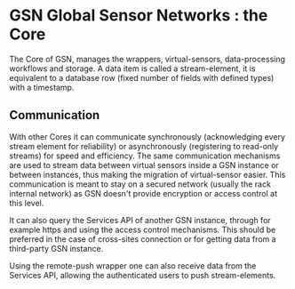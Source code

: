 # GSN Global Sensor Networks : the Core

The Core of GSN, manages the wrappers, virtual-sensors, data-processing workflows and storage. A data item is called a stream-element, it is equivalent to a database row (fixed number of fields with defined types) with a timestamp. 

## Communication

With other Cores it can communicate synchronously (acknowledging every stream element for reliability) or asynchronously (registering to read-only streams) for speed and efficiency. The same communication mechanisms are used to stream data between virtual sensors inside a GSN instance or between instances, thus making the migration of virtual-sensor easier. This communication is meant to stay on a secured network (usually the rack internal network) as GSN doesn't provide encryption or access control at this level. 

It can also query the Services API of another GSN instance, through for example https and using the access control mechanisms. This should be preferred in the case of cross-sites connection or for getting data from a third-party GSN instance.

Using the remote-push wrapper one can also receive data from the Services API, allowing the authenticated users to push stream-elements.

